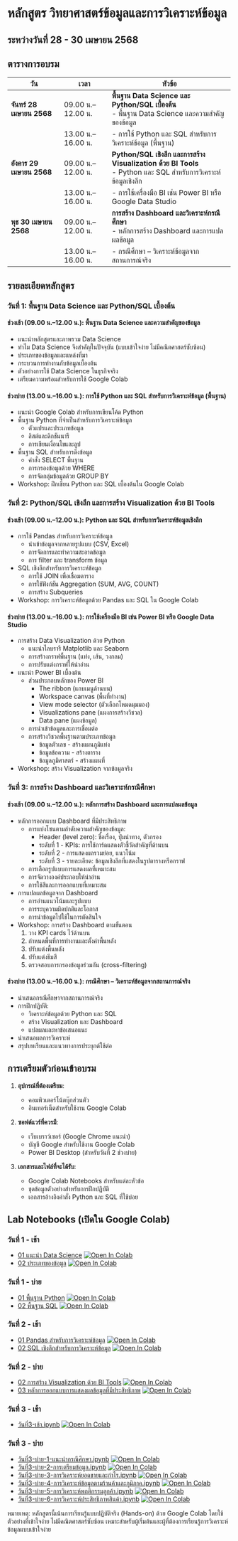 # หลักสูตร วิทยาศาสตร์ข้อมูลและการวิเคราะห์ข้อมูล
## ระหว่างวันที่ 28 - 30 เมษายน 2568

## ตารางการอบรม

| **วัน** | **เวลา** | **หัวข้อ** |
|---------|----------|-----------|
| **จันทร์ 28 เมษายน 2568** | 09.00 น.–12.00 น. | **พื้นฐาน Data Science และ Python/SQL เบื้องต้น**<br>- พื้นฐาน Data Science และความสำคัญของข้อมูล |
|  | 13.00 น.–16.00 น. | - การใช้ Python และ SQL สำหรับการวิเคราะห์ข้อมูล (พื้นฐาน) |
| **อังคาร 29 เมษายน 2568** | 09.00 น.–12.00 น. | **Python/SQL เชิงลึก และการสร้าง Visualization ด้วย BI Tools**<br>- Python และ SQL สำหรับการวิเคราะห์ข้อมูลเชิงลึก |
|  | 13.00 น.–16.00 น. | - การใช้เครื่องมือ BI เช่น Power BI หรือ Google Data Studio |
| **พุธ 30 เมษายน 2568** | 09.00 น.–12.00 น. | **การสร้าง Dashboard และวิเคราะห์กรณีศึกษา**<br>- หลักการสร้าง Dashboard และการแปลผลข้อมูล |
|  | 13.00 น.–16.00 น. | - กรณีศึกษา – วิเคราะห์ข้อมูลจากสถานการณ์จริง |

## รายละเอียดหลักสูตร

### วันที่ 1: พื้นฐาน Data Science และ Python/SQL เบื้องต้น

#### ช่วงเช้า (09.00 น.–12.00 น.): พื้นฐาน Data Science และความสำคัญของข้อมูล
- แนะนำหลักสูตรและภาพรวม Data Science
- ทำไม Data Science จึงสำคัญในปัจจุบัน (แบบเข้าใจง่าย ไม่มีคณิตศาสตร์ซับซ้อน)
- ประเภทของข้อมูลและแหล่งที่มา
- กระบวนการทำงานกับข้อมูลเบื้องต้น
- ตัวอย่างการใช้ Data Science ในธุรกิจจริง
- เตรียมความพร้อมสำหรับการใช้ Google Colab

#### ช่วงบ่าย (13.00 น.–16.00 น.): การใช้ Python และ SQL สำหรับการวิเคราะห์ข้อมูล (พื้นฐาน)
- แนะนำ Google Colab สำหรับการเขียนโค้ด Python
- พื้นฐาน Python ที่จำเป็นสำหรับการวิเคราะห์ข้อมูล
  - ตัวแปรและประเภทข้อมูล
  - ลิสต์และดิกชันนารี
  - การเขียนเงื่อนไขและลูป
- พื้นฐาน SQL สำหรับการดึงข้อมูล
  - คำสั่ง SELECT พื้นฐาน
  - การกรองข้อมูลด้วย WHERE
  - การจัดกลุ่มข้อมูลด้วย GROUP BY
- Workshop: ฝึกเขียน Python และ SQL เบื้องต้นใน Google Colab

### วันที่ 2: Python/SQL เชิงลึก และการสร้าง Visualization ด้วย BI Tools

#### ช่วงเช้า (09.00 น.–12.00 น.): Python และ SQL สำหรับการวิเคราะห์ข้อมูลเชิงลึก
- การใช้ Pandas สำหรับการวิเคราะห์ข้อมูล
  - นำเข้าข้อมูลจากหลายรูปแบบ (CSV, Excel)
  - การจัดการและทำความสะอาดข้อมูล
  - การ filter และ transform ข้อมูล
- SQL เชิงลึกสำหรับการวิเคราะห์ข้อมูล
  - การใช้ JOIN เพื่อเชื่อมตาราง
  - การใช้ฟังก์ชัน Aggregation (SUM, AVG, COUNT)
  - การสร้าง Subqueries
- Workshop: การวิเคราะห์ข้อมูลด้วย Pandas และ SQL ใน Google Colab

#### ช่วงบ่าย (13.00 น.–16.00 น.): การใช้เครื่องมือ BI เช่น Power BI หรือ Google Data Studio
- การสร้าง Data Visualization ด้วย Python
  - แนะนำไลบรารี Matplotlib และ Seaborn
  - การสร้างกราฟพื้นฐาน (แท่ง, เส้น, วงกลม)
  - การปรับแต่งกราฟให้น่าอ่าน
- แนะนำ Power BI เบื้องต้น
  - ส่วนประกอบหลักของ Power BI
    - The ribbon (แถบเมนูด้านบน)
    - Workspace canvas (พื้นที่ทำงาน)
    - View mode selector (ตัวเลือกโหมดมุมมอง)
    - Visualizations pane (แผงการสร้างวิชวล)
    - Data pane (แผงข้อมูล)
  - การนำเข้าข้อมูลและการเชื่อมต่อ
  - การสร้างวิชวลพื้นฐานตามประเภทข้อมูล
    - ข้อมูลตัวเลข - สร้างแผนภูมิแท่ง
    - ข้อมูลข้อความ - สร้างตาราง
    - ข้อมูลภูมิศาสตร์ - สร้างแผนที่
- Workshop: สร้าง Visualization จากข้อมูลจริง

### วันที่ 3: การสร้าง Dashboard และวิเคราะห์กรณีศึกษา

#### ช่วงเช้า (09.00 น.–12.00 น.): หลักการสร้าง Dashboard และการแปลผลข้อมูล
- หลักการออกแบบ Dashboard ที่มีประสิทธิภาพ
  - การแบ่งโซนตามลำดับความสำคัญของข้อมูล:
    - Header (level zero): ชื่อเรื่อง, ปุ่มนำทาง, ตัวกรอง
    - ระดับที่ 1 - KPIs: การใช้การ์ดแสดงตัวชี้วัดสำคัญที่ด้านบน
    - ระดับที่ 2 - การแสดงผลรวมย่อย, แนวโน้ม
    - ระดับที่ 3 - รายละเอียด: ข้อมูลเชิงลึกที่แสดงในรูปตารางหรือกราฟ
  - การเลือกรูปแบบการแสดงผลที่เหมาะสม
  - การจัดวางองค์ประกอบให้น่าอ่าน
  - การใช้สีและการออกแบบที่เหมาะสม
- การแปลผลข้อมูลจาก Dashboard
  - การอ่านแนวโน้มและรูปแบบ
  - การระบุความผิดปกติและโอกาส
  - การนำข้อมูลไปใช้ในการตัดสินใจ
- Workshop: การสร้าง Dashboard ตามขั้นตอน
  1. วาง KPI cards ไว้ด้านบน
  2. กำหนดพื้นที่การทำงานและตั้งค่าพื้นหลัง
  3. ปรับแต่งพื้นหลัง
  4. ปรับแต่งธีมสี
  5. ตรวจสอบการกรองข้อมูลร่วมกัน (cross-filtering)

#### ช่วงบ่าย (13.00 น.–16.00 น.): กรณีศึกษา – วิเคราะห์ข้อมูลจากสถานการณ์จริง
- นำเสนอกรณีศึกษาจากสถานการณ์จริง
- การฝึกปฏิบัติ:
  - วิเคราะห์ข้อมูลด้วย Python และ SQL
  - สร้าง Visualization และ Dashboard
  - แปลผลและหาข้อเสนอแนะ
- นำเสนอผลการวิเคราะห์
- สรุปบทเรียนและแนวทางการประยุกต์ใช้ต่อ

## การเตรียมตัวก่อนเข้าอบรม

1. **อุปกรณ์ที่ต้องเตรียม**:
   - คอมพิวเตอร์โน้ตบุ๊กส่วนตัว
   - อินเทอร์เน็ตสำหรับใช้งาน Google Colab

2. **ซอฟต์แวร์ที่ควรมี**:
   - เว็บเบราว์เซอร์ (Google Chrome แนะนำ)
   - บัญชี Google สำหรับใช้งาน Google Colab
   - Power BI Desktop (สำหรับวันที่ 2 ช่วงบ่าย)

3. **เอกสารและไฟล์ที่จะได้รับ**:
   - Google Colab Notebooks สำหรับแต่ละหัวข้อ
   - ชุดข้อมูลตัวอย่างสำหรับการฝึกปฏิบัติ
   - เอกสารอ้างอิงคำสั่ง Python และ SQL ที่ใช้บ่อย

## Lab Notebooks (เปิดใน Google Colab)

### วันที่ 1 - เช้า
- [01 แนะนำ Data Science](https://colab.research.google.com/github/amornpan/NT-Data-Science-and-Data-Analytics/blob/master/labs/วันที่1-เช้า/01_แนะนำ_Data_Science.ipynb) [![Open In Colab](https://colab.research.google.com/assets/colab-badge.svg)](https://colab.research.google.com/github/amornpan/NT-Data-Science-and-Data-Analytics/blob/master/labs/วันที่1-เช้า/01_แนะนำ_Data_Science.ipynb)
- [02 ประเภทของข้อมูล](https://colab.research.google.com/github/amornpan/NT-Data-Science-and-Data-Analytics/blob/master/labs/วันที่1-เช้า/02_ประเภทของข้อมูล.ipynb) [![Open In Colab](https://colab.research.google.com/assets/colab-badge.svg)](https://colab.research.google.com/github/amornpan/NT-Data-Science-and-Data-Analytics/blob/master/labs/วันที่1-เช้า/02_ประเภทของข้อมูล.ipynb)


### วันที่ 1 - บ่าย
- [01 พื้นฐาน Python](https://colab.research.google.com/github/amornpan/NT-Data-Science-and-Data-Analytics/blob/master/labs/วันที่1-บ่าย/01_พื้นฐาน_Python.ipynb) [![Open In Colab](https://colab.research.google.com/assets/colab-badge.svg)](https://colab.research.google.com/github/amornpan/NT-Data-Science-and-Data-Analytics/blob/master/labs/วันที่1-บ่าย/01_พื้นฐาน_Python.ipynb)
- [02 พื้นฐาน SQL](https://colab.research.google.com/github/amornpan/NT-Data-Science-and-Data-Analytics/blob/master/labs/วันที่1-บ่าย/02_พื้นฐาน_SQL.ipynb) [![Open In Colab](https://colab.research.google.com/assets/colab-badge.svg)](https://colab.research.google.com/github/amornpan/NT-Data-Science-and-Data-Analytics/blob/master/labs/วันที่1-บ่าย/02_พื้นฐาน_SQL.ipynb)

### วันที่ 2 - เช้า
- [01 Pandas สำหรับการวิเคราะห์ข้อมูล](https://colab.research.google.com/github/amornpan/NT-Data-Science-and-Data-Analytics/blob/master/labs/วันที่2-เช้า/01_Pandas_สำหรับการวิเคราะห์ข้อมูล.ipynb) [![Open In Colab](https://colab.research.google.com/assets/colab-badge.svg)](https://colab.research.google.com/github/amornpan/NT-Data-Science-and-Data-Analytics/blob/master/labs/วันที่2-เช้า/01_Pandas_สำหรับการวิเคราะห์ข้อมูล.ipynb)
- [02 SQL เชิงลึกสำหรับการวิเคราะห์ข้อมูล](https://colab.research.google.com/github/amornpan/NT-Data-Science-and-Data-Analytics/blob/master/labs/วันที่2-เช้า/02_SQL_เชิงลึกสำหรับการวิเคราะห์ข้อมูล.ipynb) [![Open In Colab](https://colab.research.google.com/assets/colab-badge.svg)](https://colab.research.google.com/github/amornpan/NT-Data-Science-and-Data-Analytics/blob/master/labs/วันที่2-เช้า/02_SQL_เชิงลึกสำหรับการวิเคราะห์ข้อมูล.ipynb)

### วันที่ 2 - บ่าย
- [02 การสร้าง Visualization ด้วย BI Tools](https://colab.research.google.com/github/amornpan/NT-Data-Science-and-Data-Analytics/blob/master/labs/วันที่2-บ่าย/02_การสร้าง%20Visualization%20ด้วย%20BI%20Tools.ipynb) [![Open In Colab](https://colab.research.google.com/assets/colab-badge.svg)](https://colab.research.google.com/github/amornpan/NT-Data-Science-and-Data-Analytics/blob/master/labs/วันที่2-บ่าย/02_การสร้าง%20Visualization%20ด้วย%20BI%20Tools.ipynb)
- [03 หลักการออกแบบการแสดงผลข้อมูลที่มีประสิทธิภาพ](https://colab.research.google.com/github/amornpan/NT-Data-Science-and-Data-Analytics/blob/master/labs/วันที่2-บ่าย/03_หลักการออกแบบการแสดงผลข้อมูลที่มีประสิทธิภาพ.ipynb) [![Open In Colab](https://colab.research.google.com/assets/colab-badge.svg)](https://colab.research.google.com/github/amornpan/NT-Data-Science-and-Data-Analytics/blob/master/labs/วันที่2-บ่าย/03_หลักการออกแบบการแสดงผลข้อมูลที่มีประสิทธิภาพ.ipynb)

### วันที่ 3 - เช้า
- [วันที่3-เช้า.ipynb](https://colab.research.google.com/github/amornpan/NT-Data-Science-and-Data-Analytics/blob/master/labs/วันที่3-เช้า/วันที่3-เช้า.ipynb) [![Open In Colab](https://colab.research.google.com/assets/colab-badge.svg)](https://colab.research.google.com/github/amornpan/NT-Data-Science-and-Data-Analytics/blob/master/labs/วันที่3-เช้า/วันที่3-เช้า.ipynb)

### วันที่ 3 - บ่าย
- [วันที่3-บ่าย-1-แนะนำกรณีศึกษา.ipynb](https://colab.research.google.com/github/amornpan/NT-Data-Science-and-Data-Analytics/blob/master/labs/วันที่3-บ่าย/1-แนะนำกรณีศึกษา.ipynb) [![Open In Colab](https://colab.research.google.com/assets/colab-badge.svg)](https://colab.research.google.com/github/amornpan/NT-Data-Science-and-Data-Analytics/blob/master/labs/วันที่3-บ่าย/1-แนะนำกรณีศึกษา.ipynb)
- [วันที่3-บ่าย-2-การเตรียมข้อมูล.ipynb](https://colab.research.google.com/github/amornpan/NT-Data-Science-and-Data-Analytics/blob/master/labs/วันที่3-บ่าย/2-การเตรียมข้อมูล.ipynb) [![Open In Colab](https://colab.research.google.com/assets/colab-badge.svg)](https://colab.research.google.com/github/amornpan/NT-Data-Science-and-Data-Analytics/blob/master/labs/วันที่3-บ่าย/2-การเตรียมข้อมูล.ipynb) 
- [วันที่3-บ่าย-3-การวิเคราะห์ยอดขายและกำไร.ipynb](https://colab.research.google.com/github/amornpan/NT-Data-Science-and-Data-Analytics/blob/master/labs/วันที่3-บ่าย/3-การวิเคราะห์ยอดขายและกำไร.ipynb) [![Open In Colab](https://colab.research.google.com/assets/colab-badge.svg)](https://colab.research.google.com/github/amornpan/NT-Data-Science-and-Data-Analytics/blob/master/labs/วันที่3-บ่าย/3-การวิเคราะห์ยอดขายและกำไร.ipynb)
- [วันที่3-บ่าย-4-การวิเคราะห์ข้อมูลตามร้านค้าและภูมิภาค.ipynb](https://colab.research.google.com/github/amornpan/NT-Data-Science-and-Data-Analytics/blob/master/labs/วันที่3-บ่าย/4-การวิเคราะห์ข้อมูลตามร้านค้าและภูมิภาค.ipynb) [![Open In Colab](https://colab.research.google.com/assets/colab-badge.svg)](https://colab.research.google.com/github/amornpan/NT-Data-Science-and-Data-Analytics/blob/master/labs/วันที่3-บ่าย/4-การวิเคราะห์ข้อมูลตามร้านค้าและภูมิภาค.ipynb)
- [วันที่3-บ่าย-5-การวิเคราะห์พฤติกรรมลูกค้า.ipynb](https://colab.research.google.com/github/amornpan/NT-Data-Science-and-Data-Analytics/blob/master/labs/วันที่3-บ่าย/5-การวิเคราะห์พฤติกรรมลูกค้า.ipynb) [![Open In Colab](https://colab.research.google.com/assets/colab-badge.svg)](https://colab.research.google.com/github/amornpan/NT-Data-Science-and-Data-Analytics/blob/master/labs/วันที่3-บ่าย/5-การวิเคราะห์พฤติกรรมลูกค้า.ipynb)
- [วันที่3-บ่าย-6-การวิเคราะห์ประสิทธิภาพสินค้า.ipynb](https://colab.research.google.com/github/amornpan/NT-Data-Science-and-Data-Analytics/blob/master/labs/วันที่3-บ่าย/6-การวิเคราะห์ประสิทธิภาพสินค้า.ipynb) [![Open In Colab](https://colab.research.google.com/assets/colab-badge.svg)](https://colab.research.google.com/github/amornpan/NT-Data-Science-and-Data-Analytics/blob/master/labs/วันที่3-บ่าย/6-การวิเคราะห์ประสิทธิภาพสินค้า.ipynb)


หมายเหตุ: หลักสูตรนี้เน้นการเรียนรู้แบบปฏิบัติจริง (Hands-on) ด้วย Google Colab โดยใช้ตัวอย่างที่เข้าใจง่าย ไม่มีคณิตศาสตร์ซับซ้อน เหมาะสำหรับผู้เริ่มต้นและผู้ที่ต้องการเรียนรู้การวิเคราะห์ข้อมูลแบบเข้าใจง่าย